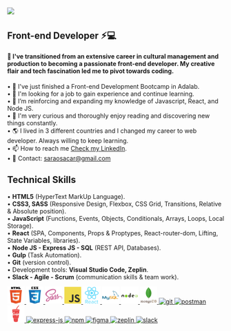<a><h2> <img src="https://readme-typing-svg.herokuapp.com?duration=5013&color=342AB8&center=true&lines=Hi+there+👋;I'm+Sara+🤝,;Fronted+Developer+⚡.">
  </a></h2></a>

## Front-end Developer ⚡︎💻

####  💾 I've transitioned from an extensive career in cultural management and production to becoming a passionate front-end developer. My creative flair and tech fascination led me to pivot towards coding.

• 🎉 I've just finished a Front-end Development Bootcamp in Adalab.<br>
• 🚀 I'm looking for a job to gain experience and continue learning.<br>
• 🌱 I’m reinforcing and expanding my knowledge of Javascript, React, and Node JS.<br>
• 👀 I'm very curious and thoroughly enjoy reading and discovering new things constantly.<br>
• 🌎 I lived in 3 different countries and I changed my career to web developer. Always willing to keep learning.<br>
• 📫 How to reach me [Check my LinkedIn](https://www.linkedin.com/in/saraosacar).<br>
• 📩 Contact: saraosacar@gmail.com<br>

## Technical Skills
• <strong>HTML5</strong> (HyperText MarkUp Language).<br>
• <strong>CSS3, SASS</strong> (Responsive Design, Flexbox, CSS Grid, Transitions, Relative & Absolute position).<br>
• <strong>JavaScript</strong> (Functions, Events, Objects, Conditionals, Arrays, Loops, Local Storage).<br>
• <strong>React</strong> (SPA, Components, Props & Proptypes, React-router-dom, Lifting, State Variables, libraries).<br>
• <strong>Node JS - Express JS - SQL</strong> (REST API, Databases).<br>
• <strong>Gulp</strong> (Task Automation).<br>
• <strong>Git</strong> (version control).<br>
• Development tools: <strong>Visual Studio Code, Zeplin</strong>.<br>
• <strong>Slack - Agile - Scrum</strong> (communication skills & team work).<br>




<p align="left">
  <a href="https://www.w3.org/html/" target="_blank" rel="noreferrer"> <img src="https://raw.githubusercontent.com/devicons/devicon/master/icons/html5/html5-original-wordmark.svg" alt="html5" width="40" height="40"/> </a>
  <a href="https://www.w3schools.com/css/" target="_blank" rel="noreferrer">
  <img src="https://raw.githubusercontent.com/devicons/devicon/master/icons/css3/css3-original-wordmark.svg" alt="css3" width="40" height="40"/> </a>
  <a href="https://sass-lang.com" target="_blank" rel="noreferrer">
                  <img src="https://raw.githubusercontent.com/devicons/devicon/master/icons/sass/sass-original.svg" alt="sass" width="40" height="40"/> </a>
                  <a href="https://developer.mozilla.org/en-US/docs/Web/JavaScript" target="_blank" rel="noreferrer">
        <img src="https://raw.githubusercontent.com/devicons/devicon/master/icons/javascript/javascript-original.svg" alt="javascript" width="40" height="40"/> </a>
        <a href="https://reactjs.org/" target="_blank" rel="noreferrer">
                <img src="https://raw.githubusercontent.com/devicons/devicon/master/icons/react/react-original-wordmark.svg" alt="react" width="40" height="40"/> </a>
                <a href="https://www.mysql.com/" target="_blank" rel="noreferrer">
          <img src="https://raw.githubusercontent.com/devicons/devicon/master/icons/mysql/mysql-original-wordmark.svg" alt="mysql" width="40" height="40"/> </a>
          <a href="https://nodejs.org" target="_blank" rel="noreferrer">
            <img src="https://raw.githubusercontent.com/devicons/devicon/master/icons/nodejs/nodejs-original-wordmark.svg" alt="nodejs" width="40" height="40"/> </a>
            <a href="https://www.mongodb.com/" target="_blank" rel="noreferrer"> <img src="https://raw.githubusercontent.com/devicons/devicon/master/icons/mongodb/mongodb-original-wordmark.svg" alt="mongodb" width="40" height="40"/> </a>
             <a href="https://git-scm.com/" target="_blank" rel="noreferrer">
    <img src="https://www.vectorlogo.zone/logos/git-scm/git-scm-icon.svg" alt="git" width="40" height="40"/> </a> <a href="https://gulpjs.com" target="_blank" rel="noreferrer"></a>
    <a href="https://postman.com" target="_blank" rel="noreferrer"> <img src="https://www.vectorlogo.zone/logos/getpostman/getpostman-icon.svg" alt="postman" width="40" height="40"/> </a>
    <a href="https://gulpjs.com" target="_blank" rel="noreferrer"> <img src="https://raw.githubusercontent.com/devicons/devicon/master/icons/gulp/gulp-plain.svg" alt="gulp" width="40" height="40"/> </a>
  <a href="https://expressjs.com/">
  <img src="https://github.com/Giselle-97/Giselle-97/assets/131615505/ebb0a3f4-91fb-48e3-b8e4-f3736a0958ca"  alt="express-js" width="50" height="40" />
  </a>
  <a href="https://www.npmjs.com/">
  <img src="https://github.com/Giselle-97/Giselle-97/assets/131615505/df3de3a1-8449-44c5-a316-b544e068b7f1"  alt="npm" width="50" height="40" />
  </a>
  <a href="https://www.figma.com/" target="_blank" rel="noreferrer"> <img src="https://www.vectorlogo.zone/logos/figma/figma-icon.svg" alt="figma" width="40" height="40"/>
</a>
  <a href="https://zeplin.io/" target="_blank">
  <img src="https://github.com/Giselle-97/Giselle-97/assets/131615505/bd7c792f-cd7f-4244-9cf2-deca05a48df3"  alt="zeplin" width="40" height="40" />
  </a>
<a href="https://slack.com/intl/es-es/">
  <img src="https://github.com/Giselle-97/Giselle-97/assets/131615505/4d831273-aa7d-42d9-a7c3-e4a4fde3c9bf"  alt="slack" width="40" height="40" />
  </a>
</p>





<!---
SaraOsacar/SaraOsacar is a ✨ special ✨ repository because its `README.md` (this file) appears on your GitHub profile.
You can click the Preview link to take a look at your changes.
--->
